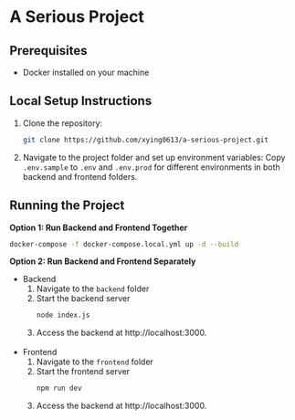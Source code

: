 # A Serious Project

## Prerequisites
- Docker installed on your machine

## Local Setup Instructions

1. Clone the repository:
   ```bash
   git clone https://github.com/xying0613/a-serious-project.git
   ```
2. Navigate to the project folder and set up environment variables:
Copy `.env.sample` to `.env` and `.env.prod` for different environments in both backend and frontend folders.

## Running the Project
<b>Option 1: Run Backend and Frontend Together</b>
```bash
docker-compose -f docker-compose.local.yml up -d --build
```

<b>Option 2: Run Backend and Frontend Separately</b>
- Backend
    1. Navigate to the `backend` folder
    2. Start the backend server
        ```bash
        node index.js
        ```
    3. Access the backend at http://localhost:3000.
<br><br>
- Frontend
    1. Navigate to the `frontend` folder
    2. Start the frontend server
        ```bash
        npm run dev
        ```
    3. Access the backend at http://localhost:3000.

